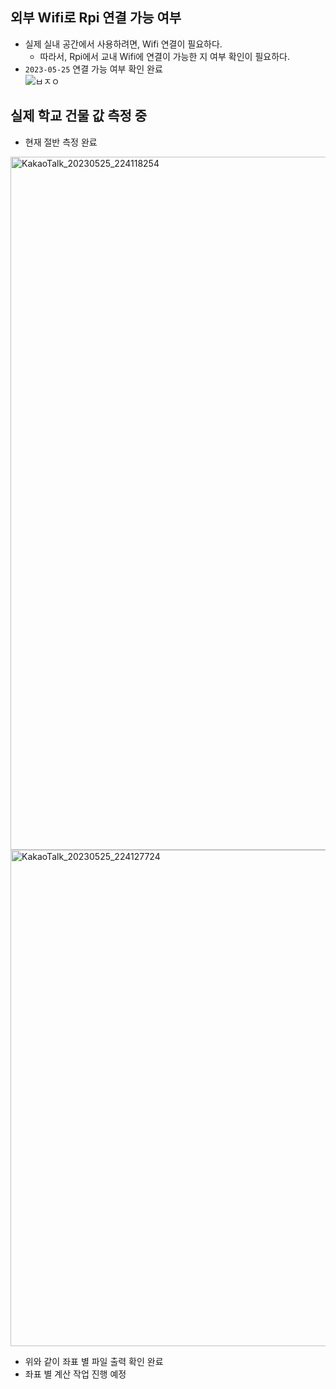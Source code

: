 ## 외부 Wifi로 Rpi 연결 가능 여부
- 실제 실내 공간에서 사용하려면, Wifi 연결이 필요하다.
  - 따라서, Rpi에서 교내 Wifi에 연결이 가능한 지 여부 확인이 필요하다. 
- ```2023-05-25``` 연결 가능 여부 확인 완료  
![ㅂㅈㅇ](https://github.com/Jinseop-Sim/Graduation-Project/assets/71700079/7102bdbb-05b9-4e7c-b0c1-9c21b9c97ccb)  

## 실제 학교 건물 값 측정 중
- 현재 절반 측정 완료  
<img width="1109" alt="KakaoTalk_20230525_224118254" src="https://github.com/Jinseop-Sim/Graduation-Project/assets/71700079/f41adf47-1b97-4a29-a15e-4b53c494b185">  
<img width="794" alt="KakaoTalk_20230525_224127724" src="https://github.com/Jinseop-Sim/Graduation-Project/assets/71700079/44ddf89a-bf92-47d0-bcc2-b25ccdf15dc5">   

  - 위와 같이 좌표 별 파일 출력 확인 완료
  - 좌표 별 계산 작업 진행 예정
